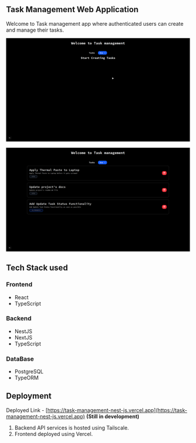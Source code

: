 ## Task Management Web Application

Welcome to Task management app where authenticated users can create and manage their tasks.

![ScreentShot](./frontend/public/assets/spic.png)

![ScreentShot2](./frontend/public/assets/spic2.png)

## Tech Stack used

### Frontend

- React
- TypeScript

### Backend

- NestJS
- NextJS
- TypeScript

### DataBase

- PostgreSQL
- TypeORM

## Deployment

Deployed Link - [https://task-management-nest-js.vercel.app](https://task-management-nest-js.vercel.app) **(Still in development)**

1. Backend API services is hosted using Tailscale.
2. Frontend deployed using Vercel.
